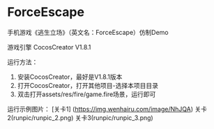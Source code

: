 # ForceEscape

手机游戏《逃生立场》（英文名：ForceEscape）仿制Demo

游戏引擎 CocosCreator V1.8.1

运行方法：
1. 安装CocosCreator，最好是V1.8.1版本
2. 打开CocosCreator，打开其他项目-选择本项目目录
3. 双击打开assets/res/fire/game.fire场景，运行即可

运行示例图片：
[关卡1] (https://img.wenhairu.com/image/NhJQA)
关卡2(runpic/runpic_2.png)
关卡3(runpic/runpic_3.png)
